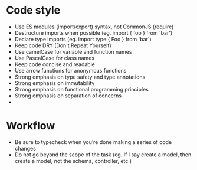 # Code style
- Use ES modules (import/export) syntax, not CommonJS (require)
- Destructure imports when possible (eg. import { foo } from 'bar')
- Declare type imports (eg. import type { Foo } from 'bar')
- Keep code DRY (Don't Repeat Yourself)
- Use camelCase for variable and function names
- Use PascalCase for class names
- Keep code concise and readable
- Use arrow functions for anonymous functions
- Strong emphasis on type safety and type annotations
- Strong emphasis on immutability
- Strong emphasis on functional programming principles
- Strong emphasis on separation of concerns
- 

# Workflow
- Be sure to typecheck when you’re done making a series of code changes
- Do not go beyond the scope of the task (eg. If I say create a model, then create a model, not the schema, controller, etc.)
